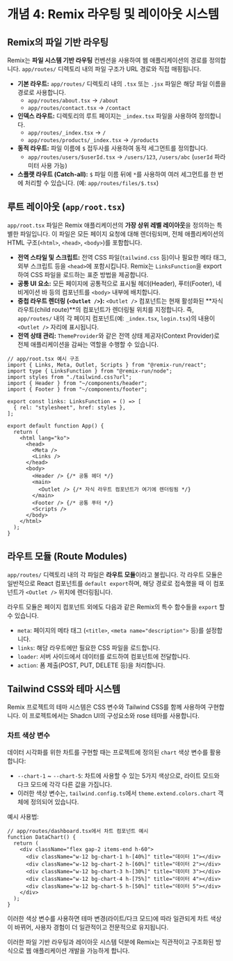 # 개념 4: Remix 라우팅 및 레이아웃 시스템

## Remix의 파일 기반 라우팅

Remix는 **파일 시스템 기반 라우팅** 컨벤션을 사용하여 웹 애플리케이션의 경로를 정의합니다. `app/routes/` 디렉토리 내의 파일 구조가 URL 경로와 직접 매핑됩니다.

*   **기본 라우트:** `app/routes/` 디렉토리 내의 `.tsx` 또는 `.jsx` 파일은 해당 파일 이름을 경로로 사용합니다.
    *   `app/routes/about.tsx` -> `/about`
    *   `app/routes/contact.tsx` -> `/contact`
*   **인덱스 라우트:** 디렉토리의 루트 페이지는 `_index.tsx` 파일을 사용하여 정의합니다.
    *   `app/routes/_index.tsx` -> `/`
    *   `app/routes/products/_index.tsx` -> `/products`
*   **동적 라우트:** 파일 이름에 `$` 접두사를 사용하여 동적 세그먼트를 정의합니다.
    *   `app/routes/users/$userId.tsx` -> `/users/123`, `/users/abc` (`userId` 파라미터 사용 가능)
*   **스플랫 라우트 (Catch-all):** `$` 파일 이름 뒤에 `*`를 사용하여 여러 세그먼트를 한 번에 처리할 수 있습니다. (예: `app/routes/files/$.tsx`)

## 루트 레이아웃 (`app/root.tsx`)

`app/root.tsx` 파일은 Remix 애플리케이션의 **가장 상위 레벨 레이아웃**을 정의하는 특별한 파일입니다. 이 파일은 모든 페이지 요청에 대해 렌더링되며, 전체 애플리케이션의 HTML 구조(`<html>`, `<head>`, `<body>`)를 포함합니다.

*   **전역 스타일 및 스크립트:** 전역 CSS 파일(`tailwind.css` 등)이나 필요한 메타 태그, 외부 스크립트 등을 `<head>`에 포함시킵니다. Remix는 `LinksFunction`을 export하여 CSS 파일을 로드하는 표준 방법을 제공합니다.
*   **공통 UI 요소:** 모든 페이지에 공통적으로 표시될 헤더(Header), 푸터(Footer), 네비게이션 바 등의 컴포넌트를 `<body>` 내부에 배치합니다.
*   **중첩 라우트 렌더링 (`<Outlet />`):** `<Outlet />` 컴포넌트는 현재 활성화된 **자식 라우트(child route)**의 컴포넌트가 렌더링될 위치를 지정합니다. 즉, `app/routes/` 내의 각 페이지 컴포넌트(예: `_index.tsx`, `login.tsx`)의 내용이 `<Outlet />` 자리에 표시됩니다.
*   **전역 상태 관리:** `ThemeProvider`와 같은 전역 상태 제공자(Context Provider)로 전체 애플리케이션을 감싸는 역할을 수행할 수 있습니다.

```tsx
// app/root.tsx 예시 구조
import { Links, Meta, Outlet, Scripts } from "@remix-run/react";
import type { LinksFunction } from "@remix-run/node";
import styles from "./tailwind.css?url";
import { Header } from "~/components/header";
import { Footer } from "~/components/footer";

export const links: LinksFunction = () => [
  { rel: "stylesheet", href: styles },
];

export default function App() {
  return (
    <html lang="ko">
      <head>
        <Meta />
        <Links />
      </head>
      <body>
        <Header /> {/* 공통 헤더 */}
        <main>
          <Outlet /> {/* 자식 라우트 컴포넌트가 여기에 렌더링됨 */}
        </main>
        <Footer /> {/* 공통 푸터 */}
        <Scripts />
      </body>
    </html>
  );
}
```

## 라우트 모듈 (Route Modules)

`app/routes/` 디렉토리 내의 각 파일은 **라우트 모듈**이라고 불립니다. 각 라우트 모듈은 일반적으로 React 컴포넌트를 `default export`하며, 해당 경로로 접속했을 때 이 컴포넌트가 `<Outlet />` 위치에 렌더링됩니다.

라우트 모듈은 페이지 컴포넌트 외에도 다음과 같은 Remix의 특수 함수들을 `export` 할 수 있습니다.

*   `meta`: 페이지의 메타 태그 (`<title>`, `<meta name="description">` 등)를 설정합니다.
*   `links`: 해당 라우트에만 필요한 CSS 파일을 로드합니다.
*   `loader`: 서버 사이드에서 데이터를 로드하여 컴포넌트에 전달합니다.
*   `action`: 폼 제출(POST, PUT, DELETE 등)을 처리합니다.

## Tailwind CSS와 테마 시스템

Remix 프로젝트의 테마 시스템은 CSS 변수와 Tailwind CSS를 함께 사용하여 구현합니다. 이 프로젝트에서는 Shadcn UI의 구성요소와 rose 테마를 사용합니다.

### 차트 색상 변수

데이터 시각화를 위한 차트를 구현할 때는 프로젝트에 정의된 `chart` 색상 변수를 활용합니다:

* `--chart-1` ~ `--chart-5`: 차트에 사용할 수 있는 5가지 색상으로, 라이트 모드와 다크 모드에 각각 다른 값을 가집니다.
* 이러한 색상 변수는, `tailwind.config.ts`에서 `theme.extend.colors.chart` 객체에 정의되어 있습니다.

예시 사용법:

```tsx
// app/routes/dashboard.tsx에서 차트 컴포넌트 예시
function DataChart() {
  return (
    <div className="flex gap-2 items-end h-60">
      <div className="w-12 bg-chart-1 h-[40%]" title="데이터 1"></div>
      <div className="w-12 bg-chart-2 h-[60%]" title="데이터 2"></div>
      <div className="w-12 bg-chart-3 h-[30%]" title="데이터 3"></div>
      <div className="w-12 bg-chart-4 h-[75%]" title="데이터 4"></div>
      <div className="w-12 bg-chart-5 h-[50%]" title="데이터 5"></div>
    </div>
  );
}
```

이러한 색상 변수를 사용하면 테마 변경(라이트/다크 모드)에 따라 일관되게 차트 색상이 바뀌어, 사용자 경험이 더 일관적이고 전문적으로 유지됩니다.

이러한 파일 기반 라우팅과 레이아웃 시스템 덕분에 Remix는 직관적이고 구조화된 방식으로 웹 애플리케이션 개발을 가능하게 합니다. 